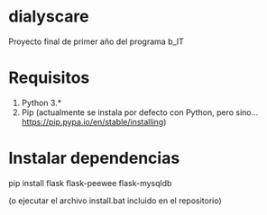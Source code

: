 # dialyscare
Proyecto final de primer año del programa b_IT

# Requisitos

1. Python 3.*
2. Pip (actualmente se instala por defecto con Python, pero sino... https://pip.pypa.io/en/stable/installing)

# Instalar dependencias

pip install flask flask-peewee flask-mysqldb

(o ejecutar el archivo install.bat incluido en el repositorio)
